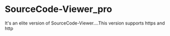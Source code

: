 # SourceCode-Viewer_pro
It's an elite version of SourceCode-Viewer....This version supports https and http

